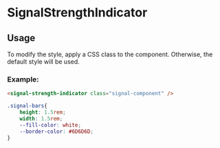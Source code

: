 # SignalStrengthIndicator

## Usage
To modify the style, apply a CSS class to the component. Otherwise, the default style will be used.

### Example:
```html
<signal-strength-indicator class="signal-component" />
```
```css
.signal-bars{
    height: 1.5rem;
    width: 1.5rem;
    --fill-color: white;
    --border-color: #6D6D6D;
}
```
